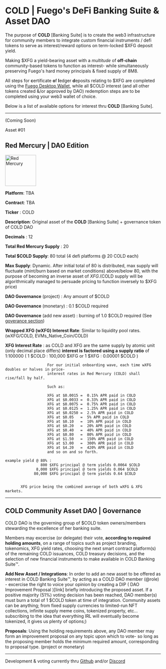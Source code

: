 
# COLD | Fuego's DeFi Banking Suite & Asset DAO

 
 The purpose of **COLD** [Banking Suite] is to create the web3 infrastructure for community members to integrate custom financial instruments / defi tokens to serve as interest/reward options on term-locked $XFG deposit yield.
 
 Making $XFG a yield-bearing asset with a *multitude* of **off-chain** community-based tokens to function as interest- while simultaneously preserving Fuego's hard money principals & fixed supply of 8M8.
 
 All steps for **c**ertificate **o**f **l**edger **d**eposits relating to $XFG are completed using the [Fuego Desktop Wallet](https://github.com/usexfg/fuego-wallet), while all $COLD interest (and all other tokens created &/or approved by DAO) redemption steps are to be completed using your web3 wallet of choice. 

Below is a list of available options for interest thru **COLD** [Banking Suite].
 
-----------------------------------------------------------
(Coming Soon)


Asset #01
## Red Mercury | DAO Edition 

<img height="100px" width="100px" title="Red Mercury" src="https://raw.githubusercontent.com/usexfg/COLD-DAO/main/B5F889A6-92A8-4A13-BD7B-0514983310EB.png"><img/>

**Platform**: TBA

**Contract**: TBA

**Ticker** : COLD

**Description**: Original asset of the **COLD** [Banking Suite] + governance token of COLD DAO

**Decimals** : 12

**Total Red Mercury Supply** : 20 

**Total $COLD Supply**: 80 total (4 defi platforms @ 20 COLD each)

**Max Supply**: Dynamic. After initial total of 80 is distributed, max supply will fluctuate (mint/burn based on market conditions) above/below 80, with the purpose of becoming an inverse asset of $XFG. ($COLD supply will be algorithmically managed to persuade pricing to function inversely to $XFG price)

**DAO Governance** (project) : Any amount of $COLD

**DAO Governance** (monetary) : 0.1 $COLD required

**DAO Governance** (add new asset) : burning of 1.0 $COLD required (See [goverance section](#cold-governance))

**Wrapped XFG (wXFG) Interest Rate**: Similar to liquidity pool rates. (wXFG/COLD, EVMs_Native_Coin/COLD)

**XFG Interest Rate** : as COLD and XFG are the same supply by atomic unit (only decimal place differs) **interest is factored using a supply ratio** of 1:100000 ( 1 $COLD : 100,000 $XFG  or  1 $XFG : 0.00001 $COLD )

                       For our initial onboarding wave, each time wXFG doubles or halves in price-
                       interest rates in Red Mercury (COLD) shall rise/fall by half.
                       
                       Such as:
                       
                       XFG at $0.0015 =  0.15% APR paid in COLD
                       XFG at $0.0033 =  0.33% APR paid in COLD
                       XFG at $0.0075 =  0.75% APR paid in COLD
                       XFG at $0.0125 =  1.25% APR paid in COLD
                       XFG at $0.0250 =  2.5% APR paid in COLD
                       XFG at $0.05   =  5% APR paid in COLD
                       XFG at $0.10   =  10% APR paid in COLD
                       XFG at $0.20   =  20% APR paid in COLD
                       XFG at $0.40   =  40% APR paid in COLD
                       XFG at $0.80   =  80% APR paid in COLD
                       XFG at $1.50   =  150% APR paid in COLD
                       XFG at $3.00   =  300% APR paid in COLD
                       XFG at $4.20   =  420% APR paid in COLD
                       and so on and so forth.
                                       
    example yield @ 80% :
                    800 $XFG principal @ term yields 0.0064 $COLD
                  8,000 $XFG principal @ term yields 0.064 $COLD
                 80,000 $XFG principal @ term yields 0.64 $COLD

                 
           XFG price being the combined average of both wXFG & XFG markets.
           


------------------------------
<h2 id="cold-governance">COLD Community Asset DAO | Governance</h2>

COLD DAO is the governing group of $COLD token owners/members stewarding the excellence of her banking suite. 

Members may excercise (or delegate) their vote, **according to required holding amounts**, on a range of topics such as project branding, tokenomics, XFG yield rates, choosing the next smart contract platform(s) of the remaining COLD issuances, COLD treasury decisions, and the selection of new financial instruments to make available in COLD Banking Suite™️.

**Add New Asset / Integrations**: In order to add an new asset to be offered as interest in COLD Banking Suite™️, by acting as a COLD DAO member (@role) - excercise the right to voice your opinion by creating a DIP ( DAO Improvement Proposal )[link] briefly introducing the proposed asset. If a positive majority (51%) voting decision has been reached, DAO member(s) must burn a total of 1 $COLD token at time of integration.  Community assets can be anything; from fixed supply currencies to limited-run NFT collections, infinite supply meme coins, tokenized property, etc...  subscribing to the idea that everything IRL will eventually become tokenized, it gives us plenty of options;)

**Proposals**: Using the holding requirements above, any DAO member may form an improvement proposal on any topic upon which to vote- so long as the proposing member holds the minimum required amount, corresponding to proposal type. (project or monetary) 

--------------------------------

Development & voting currently thru [Github](https://github.com/usexfg/COLD-DAO/issues/new/choose) and/or [Discord](https://discord.gg/8basXuy6F7)

